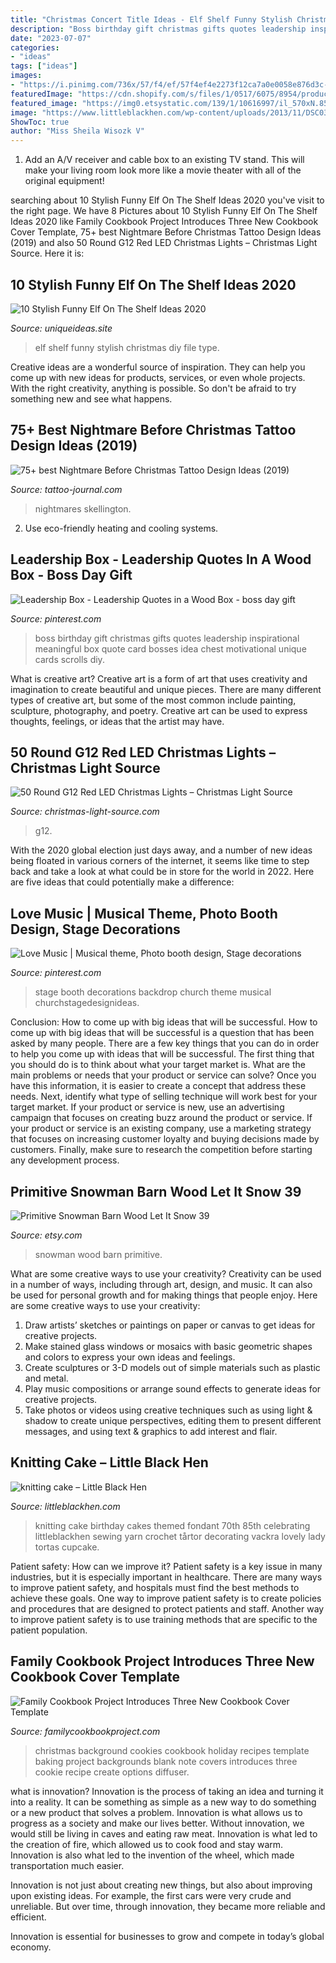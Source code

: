 ```yaml
---
title: "Christmas Concert Title Ideas - Elf Shelf Funny Stylish Christmas Diy File Type"
description: "Boss birthday gift christmas gifts quotes leadership inspirational meaningful box quote card bosses idea chest motivational unique cards scrolls diy"
date: "2023-07-07"
categories:
- "ideas"
tags: ["ideas"]
images:
- "https://i.pinimg.com/736x/57/f4/ef/57f4ef4e2273f12ca7a0e0058e876d3c--church-stage-backdrop-ideas.jpg"
featuredImage: "https://cdn.shopify.com/s/files/1/0517/6075/8954/products/g12-red-led-christmas-lights-9418b_1024x1024.jpg?v=1620213752"
featured_image: "https://img0.etsystatic.com/139/1/10616997/il_570xN.857803196_cbv0.jpg"
image: "https://www.littleblackhen.com/wp-content/uploads/2013/11/DSC03316-e1383325835866.jpg"
ShowToc: true
author: "Miss Sheila Wisozk V"
---
```



1. Add an A/V receiver and cable box to an existing TV stand. This will make your living room look more like a movie theater with all of the original equipment!

	

		
searching about 10 Stylish Funny Elf On The Shelf Ideas 2020 you've visit to the right page. We have 8 Pictures about 10 Stylish Funny Elf On The Shelf Ideas 2020 like Family Cookbook Project Introduces Three New Cookbook Cover Template, 75+ best Nightmare Before Christmas Tattoo Design Ideas (2019) and also 50 Round G12 Red LED Christmas Lights – Christmas Light Source. Here it is:
		
    
## 10 Stylish Funny Elf On The Shelf Ideas 2020

<img loading=lazy src="https://www.uniqueideas.site/wp-content/uploads/240-best-elf-on-the-shelf-ideas-images-on-pinterest-shelf-3.jpg" onerror="this.onerror=null;this.src='https://tse4.mm.bing.net/th?id=OIP.giZy8_yM4minUTQASz3QzgHaLH&amp;pid=15.1';" alt="10 Stylish Funny Elf On The Shelf Ideas 2020">

_Source: uniqueideas.site_

>elf shelf funny stylish christmas diy file type. 

	

Creative ideas are a wonderful source of inspiration. They can help you come up with new ideas for products, services, or even whole projects. With the right creativity, anything is possible. So don't be afraid to try something new and see what happens.

    
## 75+ Best Nightmare Before Christmas Tattoo Design Ideas (2019)

<img loading=lazy src="https://tattoo-journal.com/wp-content/uploads/2016/12/Nightmare-Before-Christmas-Tattoo-75.jpg" onerror="this.onerror=null;this.src='https://tse2.mm.bing.net/th?id=OIP.RCbl6fuzD2t5Xy76ApkKdwHaHa&amp;pid=15.1';" alt="75+ best Nightmare Before Christmas Tattoo Design Ideas (2019)">

_Source: tattoo-journal.com_

>nightmares skellington. 

	

2. Use eco-friendly heating and cooling systems.

    
## Leadership Box - Leadership Quotes In A Wood Box - Boss Day Gift

<img loading=lazy src="https://i.pinimg.com/736x/6f/0f/95/6f0f950091256f16bb92d4e0ed564130--boss-birthday-birthday-diy.jpg" onerror="this.onerror=null;this.src='https://tse2.mm.bing.net/th?id=OIP.h3yvA0K0EuI8klozbU-LCgHaJ4&amp;pid=15.1';" alt="Leadership Box - Leadership Quotes in a Wood Box - boss day gift">

_Source: pinterest.com_

>boss birthday gift christmas gifts quotes leadership inspirational meaningful box quote card bosses idea chest motivational unique cards scrolls diy. 

	

What is creative art?
Creative art is a form of art that uses creativity and imagination to create beautiful and unique pieces. There are many different types of creative art, but some of the most common include painting, sculpture, photography, and poetry. Creative art can be used to express thoughts, feelings, or ideas that the artist may have.

    
## 50 Round G12 Red LED Christmas Lights – Christmas Light Source

<img loading=lazy src="https://cdn.shopify.com/s/files/1/0517/6075/8954/products/g12-red-led-christmas-lights-9418b_1024x1024.jpg?v=1620213752" onerror="this.onerror=null;this.src='https://tse2.mm.bing.net/th?id=OIP.uTRBVNNaUcuqZn0T765lCAHaHa&amp;pid=15.1';" alt="50 Round G12 Red LED Christmas Lights – Christmas Light Source">

_Source: christmas-light-source.com_

>g12. 

	

With the 2020 global election just days away, and a number of new ideas being floated in various corners of the internet, it seems like time to step back and take a look at what could be in store for the world in 2022. Here are five ideas that could potentially make a difference: 

    
## Love Music | Musical Theme, Photo Booth Design, Stage Decorations

<img loading=lazy src="https://i.pinimg.com/736x/57/f4/ef/57f4ef4e2273f12ca7a0e0058e876d3c--church-stage-backdrop-ideas.jpg" onerror="this.onerror=null;this.src='https://tse1.mm.bing.net/th?id=OIP.UT2bMAuES3g5V032yki95QHaFj&amp;pid=15.1';" alt="Love Music | Musical theme, Photo booth design, Stage decorations">

_Source: pinterest.com_

>stage booth decorations backdrop church theme musical churchstagedesignideas. 

	

Conclusion: How to come up with big ideas that will be successful.
How to come up with big ideas that will be successful is a question that has been asked by many people. There are a few key things that you can do in order to help you come up with ideas that will be successful. The first thing that you should do is to think about what your target market is. What are the main problems or needs that your product or service can solve? Once you have this information, it is easier to create a concept that address these needs. Next, identify what type of selling technique will work best for your target market. If your product or service is new, use an advertising campaign that focuses on creating buzz around the product or service. If your product or service is an existing company, use a marketing strategy that focuses on increasing customer loyalty and buying decisions made by customers. Finally, make sure to research the competition before starting any development process.

    
## Primitive Snowman Barn Wood Let It Snow 39

<img loading=lazy src="https://img0.etsystatic.com/139/1/10616997/il_570xN.857803196_cbv0.jpg" onerror="this.onerror=null;this.src='https://tse3.mm.bing.net/th?id=OIP.1g0NQInrXSL4EJBAswCpUgHaPy&amp;pid=15.1';" alt="Primitive Snowman Barn Wood Let It Snow 39">

_Source: etsy.com_

>snowman wood barn primitive. 

	

What are some creative ways to use your creativity?
Creativity can be used in a number of ways, including through art, design, and music. It can also be used for personal growth and for making things that people enjoy. Here are some creative ways to use your creativity: 
1. Draw artists’ sketches or paintings on paper or canvas to get ideas for creative projects. 
2. Make stained glass windows or mosaics with basic geometric shapes and colors to express your own ideas and feelings. 
3. Create sculptures or 3-D models out of simple materials such as plastic and metal. 
4. Play music compositions or arrange sound effects to generate ideas for creative projects. 
5. Take photos or videos using creative techniques such as using light & shadow to create unique perspectives, editing them to present different messages, and using text & graphics to add interest and flair.

    
## Knitting Cake – Little Black Hen

<img loading=lazy src="https://www.littleblackhen.com/wp-content/uploads/2013/11/DSC03316-e1383325835866.jpg" onerror="this.onerror=null;this.src='https://tse1.mm.bing.net/th?id=OIP.OcN0asAgJek4pH-AF5VZIAHaJ4&amp;pid=15.1';" alt="knitting cake – Little Black Hen">

_Source: littleblackhen.com_

>knitting cake birthday cakes themed fondant 70th 85th celebrating littleblackhen sewing yarn crochet tårtor decorating vackra lovely lady tortas cupcake. 

	

Patient safety: How can we improve it?
Patient safety is a key issue in many industries, but it is especially important in healthcare. There are many ways to improve patient safety, and hospitals must find the best methods to achieve these goals. One way to improve patient safety is to create policies and procedures that are designed to protect patients and staff. Another way to improve patient safety is to use training methods that are specific to the patient population.

    
## Family Cookbook Project Introduces Three New Cookbook Cover Template

<img loading=lazy src="http://www.familycookbookproject.com/theblog/wp-content/uploads/2014/01/holiday-baking1.jpg" onerror="this.onerror=null;this.src='https://tse3.mm.bing.net/th?id=OIP.ZS-yt09f7yxsnMOm99Kz1gHaLH&amp;pid=15.1';" alt="Family Cookbook Project Introduces Three New Cookbook Cover Template">

_Source: familycookbookproject.com_

>christmas background cookies cookbook holiday recipes template baking project backgrounds blank note covers introduces three cookie recipe create options diffuser. 

	

what is innovation?
Innovation is the process of taking an idea and turning it into a reality. It can be something as simple as a new way to do something or a new product that solves a problem. Innovation is what allows us to progress as a society and make our lives better.
Without innovation, we would still be living in caves and eating raw meat. Innovation is what led to the creation of fire, which allowed us to cook food and stay warm. Innovation is also what led to the invention of the wheel, which made transportation much easier.

Innovation is not just about creating new things, but also about improving upon existing ideas. For example, the first cars were very crude and unreliable. But over time, through innovation, they became more reliable and efficient.

Innovation is essential for businesses to grow and compete in today’s global economy.

